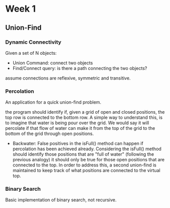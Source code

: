 # Week 1
## Union-Find
### Dynamic Connectivity
Given a set of N objects:
- Union Command: connect two objects
- Find/Connect query: is there a path connecting the two objects?

assume connections are reflexive, symmetric and transitive.

### Percolation
An application for a quick union-find problem. 

the program should identify if, given a grid of open and closed positions, the top row is connected to the bottom row.
A simple way to understand this, is to imagine that water is being pour over the grid. We would say it will percolate if that flow of water can make it from the top of the grid to the bottom of the grid through open positions.

+ Backwater: False positives in the isFull() method can happen if percolation has been achieved already. Considering the isFull() method should identify those positions that are "full of water" (following the previous analogy) it should only be true for those open positions that are connected to the top.
In order to address this, a second union-find is maintained to keep track of what positions are connected to the virtual top.

### Binary Search
Basic implementation of binary search, not recursive.